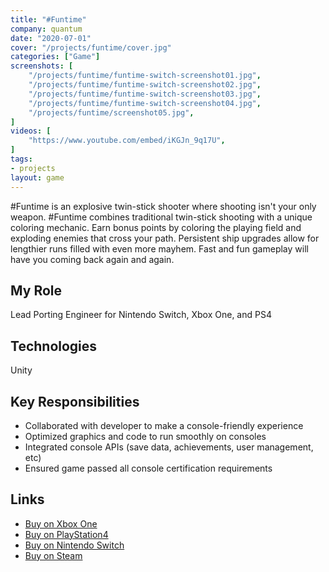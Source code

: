 ```yaml
---
title: "#Funtime"
company: quantum
date: "2020-07-01"
cover: "/projects/funtime/cover.jpg"
categories: ["Game"]
screenshots: [
    "/projects/funtime/funtime-switch-screenshot01.jpg",
    "/projects/funtime/funtime-switch-screenshot02.jpg",
    "/projects/funtime/funtime-switch-screenshot03.jpg",
    "/projects/funtime/funtime-switch-screenshot04.jpg",
    "/projects/funtime/screenshot05.jpg",
]
videos: [
    "https://www.youtube.com/embed/iKGJn_9q17U",
]
tags:
- projects
layout: game
---
```


#Funtime is an explosive twin-stick shooter where shooting isn't your only weapon. #Funtime combines traditional twin-stick shooting with a unique coloring mechanic. Earn bonus points by coloring the playing field and exploding enemies that cross your path. Persistent ship upgrades allow for lengthier runs filled with even more mayhem. Fast and fun gameplay will have you coming back again and again.

## My Role
Lead Porting Engineer for Nintendo Switch, Xbox One, and PS4

## Technologies
Unity

## Key Responsibilities
* Collaborated with developer to make a console-friendly experience
* Optimized graphics and code to run smoothly on consoles
* Integrated console APIs (save data, achievements, user management, etc)
* Ensured game passed all console certification requirements 

## Links
* [Buy on Xbox One](https://www.microsoft.com/en-us/p/funtime/9pbw0rspj1kn)
* [Buy on PlayStation4](https://store.playstation.com/en-us/product/UP2199-CUSA17693_00-FUNTIMENA0000000)
* [Buy on Nintendo Switch](https://www.nintendo.com/games/detail/funtime-switch/)
* [Buy on Steam](https://store.steampowered.com/app/1100350/Funtime/)